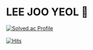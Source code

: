 # LEE JOO YEOL 👋
[![Solved.ac Profile](http://mazassumnida.wtf/api/v2/generate_badge?boj=ljy7221)](https://solved.ac/ljy7221/) <br><br>
[![Hits](https://hits.seeyoufarm.com/api/count/incr/badge.svg?url=https%3A%2F%2Fgithub.com%2FMelonisjy%2F&count_bg=%236EE786&title_bg=%2336744B&icon=&icon_color=%23E7E7E7&title=hits&edge_flat=false)](https://hits.seeyoufarm.com)
